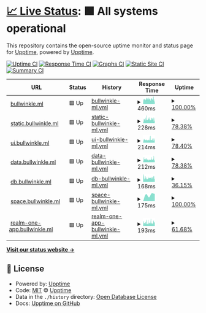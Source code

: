# [📈 Live Status](https://monitor.bullwinkle.ml): <!--live status--> **🟩 All systems operational**

This repository contains the open-source uptime monitor and status page for [Upptime](https://upptime.js.org), powered by [Upptime](https://github.com/upptime/upptime).

[![Uptime CI](https://github.com/bullwinkle-org/monitor-uptime/workflows/Uptime%20CI/badge.svg)](https://github.com/upptime/upptime/actions?query=workflow%3A%22Uptime+CI%22)
[![Response Time CI](https://github.com/bullwinkle-org/monitor-uptime/workflows/Response%20Time%20CI/badge.svg)](https://github.com/upptime/upptime/actions?query=workflow%3A%22Response+Time+CI%22)
[![Graphs CI](https://github.com/bullwinkle-org/monitor-uptime/workflows/Graphs%20CI/badge.svg)](https://github.com/upptime/upptime/actions?query=workflow%3A%22Graphs+CI%22)
[![Static Site CI](https://github.com/bullwinkle-org/monitor-uptime/workflows/Static%20Site%20CI/badge.svg)](https://github.com/upptime/upptime/actions?query=workflow%3A%22Static+Site+CI%22)
[![Summary CI](https://github.com/bullwinkle-org/monitor-uptime/workflows/Summary%20CI/badge.svg)](https://github.com/upptime/upptime/actions?query=workflow%3A%22Summary+CI%22)

<!--start: status pages-->
<!-- This summary is generated by Upptime (https://github.com/upptime/upptime) -->
<!-- Do not edit this manually, your changes will be overwritten -->
<!-- prettier-ignore -->
| URL | Status | History | Response Time | Uptime |
| --- | ------ | ------- | ------------- | ------ |
| <img alt="" src="https://favicons.githubusercontent.com/bullwinkle.ml" height="13"> [bullwinkle.ml](https://bullwinkle.ml) | 🟩 Up | [bullwinkle-ml.yml](https://github.com/bullwinkle-org/monitor-uptime/commits/HEAD/history/bullwinkle-ml.yml) | <details><summary><img alt="Response time graph" src="./graphs/bullwinkle-ml/response-time-week.png" height="20"> 460ms</summary><br><a href="https://monitor.bullwinkle.ml/history/bullwinkle-ml"><img alt="Response time 460" src="https://img.shields.io/endpoint?url=https%3A%2F%2Fraw.githubusercontent.com%2Fbullwinkle-org%2Fmonitor-uptime%2FHEAD%2Fapi%2Fbullwinkle-ml%2Fresponse-time.json"></a><br><a href="https://monitor.bullwinkle.ml/history/bullwinkle-ml"><img alt="24-hour response time 254" src="https://img.shields.io/endpoint?url=https%3A%2F%2Fraw.githubusercontent.com%2Fbullwinkle-org%2Fmonitor-uptime%2FHEAD%2Fapi%2Fbullwinkle-ml%2Fresponse-time-day.json"></a><br><a href="https://monitor.bullwinkle.ml/history/bullwinkle-ml"><img alt="7-day response time 460" src="https://img.shields.io/endpoint?url=https%3A%2F%2Fraw.githubusercontent.com%2Fbullwinkle-org%2Fmonitor-uptime%2FHEAD%2Fapi%2Fbullwinkle-ml%2Fresponse-time-week.json"></a><br><a href="https://monitor.bullwinkle.ml/history/bullwinkle-ml"><img alt="30-day response time 460" src="https://img.shields.io/endpoint?url=https%3A%2F%2Fraw.githubusercontent.com%2Fbullwinkle-org%2Fmonitor-uptime%2FHEAD%2Fapi%2Fbullwinkle-ml%2Fresponse-time-month.json"></a><br><a href="https://monitor.bullwinkle.ml/history/bullwinkle-ml"><img alt="1-year response time 460" src="https://img.shields.io/endpoint?url=https%3A%2F%2Fraw.githubusercontent.com%2Fbullwinkle-org%2Fmonitor-uptime%2FHEAD%2Fapi%2Fbullwinkle-ml%2Fresponse-time-year.json"></a></details> | <details><summary><a href="https://monitor.bullwinkle.ml/history/bullwinkle-ml">100.00%</a></summary><a href="https://monitor.bullwinkle.ml/history/bullwinkle-ml"><img alt="All-time uptime 100.00%" src="https://img.shields.io/endpoint?url=https%3A%2F%2Fraw.githubusercontent.com%2Fbullwinkle-org%2Fmonitor-uptime%2FHEAD%2Fapi%2Fbullwinkle-ml%2Fuptime.json"></a><br><a href="https://monitor.bullwinkle.ml/history/bullwinkle-ml"><img alt="24-hour uptime 100.00%" src="https://img.shields.io/endpoint?url=https%3A%2F%2Fraw.githubusercontent.com%2Fbullwinkle-org%2Fmonitor-uptime%2FHEAD%2Fapi%2Fbullwinkle-ml%2Fuptime-day.json"></a><br><a href="https://monitor.bullwinkle.ml/history/bullwinkle-ml"><img alt="7-day uptime 100.00%" src="https://img.shields.io/endpoint?url=https%3A%2F%2Fraw.githubusercontent.com%2Fbullwinkle-org%2Fmonitor-uptime%2FHEAD%2Fapi%2Fbullwinkle-ml%2Fuptime-week.json"></a><br><a href="https://monitor.bullwinkle.ml/history/bullwinkle-ml"><img alt="30-day uptime 100.00%" src="https://img.shields.io/endpoint?url=https%3A%2F%2Fraw.githubusercontent.com%2Fbullwinkle-org%2Fmonitor-uptime%2FHEAD%2Fapi%2Fbullwinkle-ml%2Fuptime-month.json"></a><br><a href="https://monitor.bullwinkle.ml/history/bullwinkle-ml"><img alt="1-year uptime 100.00%" src="https://img.shields.io/endpoint?url=https%3A%2F%2Fraw.githubusercontent.com%2Fbullwinkle-org%2Fmonitor-uptime%2FHEAD%2Fapi%2Fbullwinkle-ml%2Fuptime-year.json"></a></details>
| <img alt="" src="https://favicons.githubusercontent.com/static.bullwinkle.ml" height="13"> [static.bullwinkle.ml](https://static.bullwinkle.ml) | 🟩 Up | [static-bullwinkle-ml.yml](https://github.com/bullwinkle-org/monitor-uptime/commits/HEAD/history/static-bullwinkle-ml.yml) | <details><summary><img alt="Response time graph" src="./graphs/static-bullwinkle-ml/response-time-week.png" height="20"> 228ms</summary><br><a href="https://monitor.bullwinkle.ml/history/static-bullwinkle-ml"><img alt="Response time 228" src="https://img.shields.io/endpoint?url=https%3A%2F%2Fraw.githubusercontent.com%2Fbullwinkle-org%2Fmonitor-uptime%2FHEAD%2Fapi%2Fstatic-bullwinkle-ml%2Fresponse-time.json"></a><br><a href="https://monitor.bullwinkle.ml/history/static-bullwinkle-ml"><img alt="24-hour response time 228" src="https://img.shields.io/endpoint?url=https%3A%2F%2Fraw.githubusercontent.com%2Fbullwinkle-org%2Fmonitor-uptime%2FHEAD%2Fapi%2Fstatic-bullwinkle-ml%2Fresponse-time-day.json"></a><br><a href="https://monitor.bullwinkle.ml/history/static-bullwinkle-ml"><img alt="7-day response time 228" src="https://img.shields.io/endpoint?url=https%3A%2F%2Fraw.githubusercontent.com%2Fbullwinkle-org%2Fmonitor-uptime%2FHEAD%2Fapi%2Fstatic-bullwinkle-ml%2Fresponse-time-week.json"></a><br><a href="https://monitor.bullwinkle.ml/history/static-bullwinkle-ml"><img alt="30-day response time 228" src="https://img.shields.io/endpoint?url=https%3A%2F%2Fraw.githubusercontent.com%2Fbullwinkle-org%2Fmonitor-uptime%2FHEAD%2Fapi%2Fstatic-bullwinkle-ml%2Fresponse-time-month.json"></a><br><a href="https://monitor.bullwinkle.ml/history/static-bullwinkle-ml"><img alt="1-year response time 228" src="https://img.shields.io/endpoint?url=https%3A%2F%2Fraw.githubusercontent.com%2Fbullwinkle-org%2Fmonitor-uptime%2FHEAD%2Fapi%2Fstatic-bullwinkle-ml%2Fresponse-time-year.json"></a></details> | <details><summary><a href="https://monitor.bullwinkle.ml/history/static-bullwinkle-ml">78.38%</a></summary><a href="https://monitor.bullwinkle.ml/history/static-bullwinkle-ml"><img alt="All-time uptime 78.38%" src="https://img.shields.io/endpoint?url=https%3A%2F%2Fraw.githubusercontent.com%2Fbullwinkle-org%2Fmonitor-uptime%2FHEAD%2Fapi%2Fstatic-bullwinkle-ml%2Fuptime.json"></a><br><a href="https://monitor.bullwinkle.ml/history/static-bullwinkle-ml"><img alt="24-hour uptime 24.49%" src="https://img.shields.io/endpoint?url=https%3A%2F%2Fraw.githubusercontent.com%2Fbullwinkle-org%2Fmonitor-uptime%2FHEAD%2Fapi%2Fstatic-bullwinkle-ml%2Fuptime-day.json"></a><br><a href="https://monitor.bullwinkle.ml/history/static-bullwinkle-ml"><img alt="7-day uptime 78.38%" src="https://img.shields.io/endpoint?url=https%3A%2F%2Fraw.githubusercontent.com%2Fbullwinkle-org%2Fmonitor-uptime%2FHEAD%2Fapi%2Fstatic-bullwinkle-ml%2Fuptime-week.json"></a><br><a href="https://monitor.bullwinkle.ml/history/static-bullwinkle-ml"><img alt="30-day uptime 78.38%" src="https://img.shields.io/endpoint?url=https%3A%2F%2Fraw.githubusercontent.com%2Fbullwinkle-org%2Fmonitor-uptime%2FHEAD%2Fapi%2Fstatic-bullwinkle-ml%2Fuptime-month.json"></a><br><a href="https://monitor.bullwinkle.ml/history/static-bullwinkle-ml"><img alt="1-year uptime 78.38%" src="https://img.shields.io/endpoint?url=https%3A%2F%2Fraw.githubusercontent.com%2Fbullwinkle-org%2Fmonitor-uptime%2FHEAD%2Fapi%2Fstatic-bullwinkle-ml%2Fuptime-year.json"></a></details>
| <img alt="" src="https://favicons.githubusercontent.com/ui.bullwinkle.ml" height="13"> [ui.bullwinkle.ml](https://ui.bullwinkle.ml) | 🟩 Up | [ui-bullwinkle-ml.yml](https://github.com/bullwinkle-org/monitor-uptime/commits/HEAD/history/ui-bullwinkle-ml.yml) | <details><summary><img alt="Response time graph" src="./graphs/ui-bullwinkle-ml/response-time-week.png" height="20"> 214ms</summary><br><a href="https://monitor.bullwinkle.ml/history/ui-bullwinkle-ml"><img alt="Response time 214" src="https://img.shields.io/endpoint?url=https%3A%2F%2Fraw.githubusercontent.com%2Fbullwinkle-org%2Fmonitor-uptime%2FHEAD%2Fapi%2Fui-bullwinkle-ml%2Fresponse-time.json"></a><br><a href="https://monitor.bullwinkle.ml/history/ui-bullwinkle-ml"><img alt="24-hour response time 209" src="https://img.shields.io/endpoint?url=https%3A%2F%2Fraw.githubusercontent.com%2Fbullwinkle-org%2Fmonitor-uptime%2FHEAD%2Fapi%2Fui-bullwinkle-ml%2Fresponse-time-day.json"></a><br><a href="https://monitor.bullwinkle.ml/history/ui-bullwinkle-ml"><img alt="7-day response time 214" src="https://img.shields.io/endpoint?url=https%3A%2F%2Fraw.githubusercontent.com%2Fbullwinkle-org%2Fmonitor-uptime%2FHEAD%2Fapi%2Fui-bullwinkle-ml%2Fresponse-time-week.json"></a><br><a href="https://monitor.bullwinkle.ml/history/ui-bullwinkle-ml"><img alt="30-day response time 214" src="https://img.shields.io/endpoint?url=https%3A%2F%2Fraw.githubusercontent.com%2Fbullwinkle-org%2Fmonitor-uptime%2FHEAD%2Fapi%2Fui-bullwinkle-ml%2Fresponse-time-month.json"></a><br><a href="https://monitor.bullwinkle.ml/history/ui-bullwinkle-ml"><img alt="1-year response time 214" src="https://img.shields.io/endpoint?url=https%3A%2F%2Fraw.githubusercontent.com%2Fbullwinkle-org%2Fmonitor-uptime%2FHEAD%2Fapi%2Fui-bullwinkle-ml%2Fresponse-time-year.json"></a></details> | <details><summary><a href="https://monitor.bullwinkle.ml/history/ui-bullwinkle-ml">78.40%</a></summary><a href="https://monitor.bullwinkle.ml/history/ui-bullwinkle-ml"><img alt="All-time uptime 78.40%" src="https://img.shields.io/endpoint?url=https%3A%2F%2Fraw.githubusercontent.com%2Fbullwinkle-org%2Fmonitor-uptime%2FHEAD%2Fapi%2Fui-bullwinkle-ml%2Fuptime.json"></a><br><a href="https://monitor.bullwinkle.ml/history/ui-bullwinkle-ml"><img alt="24-hour uptime 24.49%" src="https://img.shields.io/endpoint?url=https%3A%2F%2Fraw.githubusercontent.com%2Fbullwinkle-org%2Fmonitor-uptime%2FHEAD%2Fapi%2Fui-bullwinkle-ml%2Fuptime-day.json"></a><br><a href="https://monitor.bullwinkle.ml/history/ui-bullwinkle-ml"><img alt="7-day uptime 78.40%" src="https://img.shields.io/endpoint?url=https%3A%2F%2Fraw.githubusercontent.com%2Fbullwinkle-org%2Fmonitor-uptime%2FHEAD%2Fapi%2Fui-bullwinkle-ml%2Fuptime-week.json"></a><br><a href="https://monitor.bullwinkle.ml/history/ui-bullwinkle-ml"><img alt="30-day uptime 78.40%" src="https://img.shields.io/endpoint?url=https%3A%2F%2Fraw.githubusercontent.com%2Fbullwinkle-org%2Fmonitor-uptime%2FHEAD%2Fapi%2Fui-bullwinkle-ml%2Fuptime-month.json"></a><br><a href="https://monitor.bullwinkle.ml/history/ui-bullwinkle-ml"><img alt="1-year uptime 78.40%" src="https://img.shields.io/endpoint?url=https%3A%2F%2Fraw.githubusercontent.com%2Fbullwinkle-org%2Fmonitor-uptime%2FHEAD%2Fapi%2Fui-bullwinkle-ml%2Fuptime-year.json"></a></details>
| <img alt="" src="https://favicons.githubusercontent.com/data.bullwinkle.ml" height="13"> [data.bullwinkle.ml](https://data.bullwinkle.ml) | 🟩 Up | [data-bullwinkle-ml.yml](https://github.com/bullwinkle-org/monitor-uptime/commits/HEAD/history/data-bullwinkle-ml.yml) | <details><summary><img alt="Response time graph" src="./graphs/data-bullwinkle-ml/response-time-week.png" height="20"> 212ms</summary><br><a href="https://monitor.bullwinkle.ml/history/data-bullwinkle-ml"><img alt="Response time 212" src="https://img.shields.io/endpoint?url=https%3A%2F%2Fraw.githubusercontent.com%2Fbullwinkle-org%2Fmonitor-uptime%2FHEAD%2Fapi%2Fdata-bullwinkle-ml%2Fresponse-time.json"></a><br><a href="https://monitor.bullwinkle.ml/history/data-bullwinkle-ml"><img alt="24-hour response time 230" src="https://img.shields.io/endpoint?url=https%3A%2F%2Fraw.githubusercontent.com%2Fbullwinkle-org%2Fmonitor-uptime%2FHEAD%2Fapi%2Fdata-bullwinkle-ml%2Fresponse-time-day.json"></a><br><a href="https://monitor.bullwinkle.ml/history/data-bullwinkle-ml"><img alt="7-day response time 212" src="https://img.shields.io/endpoint?url=https%3A%2F%2Fraw.githubusercontent.com%2Fbullwinkle-org%2Fmonitor-uptime%2FHEAD%2Fapi%2Fdata-bullwinkle-ml%2Fresponse-time-week.json"></a><br><a href="https://monitor.bullwinkle.ml/history/data-bullwinkle-ml"><img alt="30-day response time 212" src="https://img.shields.io/endpoint?url=https%3A%2F%2Fraw.githubusercontent.com%2Fbullwinkle-org%2Fmonitor-uptime%2FHEAD%2Fapi%2Fdata-bullwinkle-ml%2Fresponse-time-month.json"></a><br><a href="https://monitor.bullwinkle.ml/history/data-bullwinkle-ml"><img alt="1-year response time 212" src="https://img.shields.io/endpoint?url=https%3A%2F%2Fraw.githubusercontent.com%2Fbullwinkle-org%2Fmonitor-uptime%2FHEAD%2Fapi%2Fdata-bullwinkle-ml%2Fresponse-time-year.json"></a></details> | <details><summary><a href="https://monitor.bullwinkle.ml/history/data-bullwinkle-ml">78.38%</a></summary><a href="https://monitor.bullwinkle.ml/history/data-bullwinkle-ml"><img alt="All-time uptime 78.38%" src="https://img.shields.io/endpoint?url=https%3A%2F%2Fraw.githubusercontent.com%2Fbullwinkle-org%2Fmonitor-uptime%2FHEAD%2Fapi%2Fdata-bullwinkle-ml%2Fuptime.json"></a><br><a href="https://monitor.bullwinkle.ml/history/data-bullwinkle-ml"><img alt="24-hour uptime 24.49%" src="https://img.shields.io/endpoint?url=https%3A%2F%2Fraw.githubusercontent.com%2Fbullwinkle-org%2Fmonitor-uptime%2FHEAD%2Fapi%2Fdata-bullwinkle-ml%2Fuptime-day.json"></a><br><a href="https://monitor.bullwinkle.ml/history/data-bullwinkle-ml"><img alt="7-day uptime 78.38%" src="https://img.shields.io/endpoint?url=https%3A%2F%2Fraw.githubusercontent.com%2Fbullwinkle-org%2Fmonitor-uptime%2FHEAD%2Fapi%2Fdata-bullwinkle-ml%2Fuptime-week.json"></a><br><a href="https://monitor.bullwinkle.ml/history/data-bullwinkle-ml"><img alt="30-day uptime 78.38%" src="https://img.shields.io/endpoint?url=https%3A%2F%2Fraw.githubusercontent.com%2Fbullwinkle-org%2Fmonitor-uptime%2FHEAD%2Fapi%2Fdata-bullwinkle-ml%2Fuptime-month.json"></a><br><a href="https://monitor.bullwinkle.ml/history/data-bullwinkle-ml"><img alt="1-year uptime 78.38%" src="https://img.shields.io/endpoint?url=https%3A%2F%2Fraw.githubusercontent.com%2Fbullwinkle-org%2Fmonitor-uptime%2FHEAD%2Fapi%2Fdata-bullwinkle-ml%2Fuptime-year.json"></a></details>
| <img alt="" src="https://favicons.githubusercontent.com/db.bullwinkle.ml" height="13"> [db.bullwinkle.ml](https://db.bullwinkle.ml) | 🟩 Up | [db-bullwinkle-ml.yml](https://github.com/bullwinkle-org/monitor-uptime/commits/HEAD/history/db-bullwinkle-ml.yml) | <details><summary><img alt="Response time graph" src="./graphs/db-bullwinkle-ml/response-time-week.png" height="20"> 168ms</summary><br><a href="https://monitor.bullwinkle.ml/history/db-bullwinkle-ml"><img alt="Response time 168" src="https://img.shields.io/endpoint?url=https%3A%2F%2Fraw.githubusercontent.com%2Fbullwinkle-org%2Fmonitor-uptime%2FHEAD%2Fapi%2Fdb-bullwinkle-ml%2Fresponse-time.json"></a><br><a href="https://monitor.bullwinkle.ml/history/db-bullwinkle-ml"><img alt="24-hour response time 196" src="https://img.shields.io/endpoint?url=https%3A%2F%2Fraw.githubusercontent.com%2Fbullwinkle-org%2Fmonitor-uptime%2FHEAD%2Fapi%2Fdb-bullwinkle-ml%2Fresponse-time-day.json"></a><br><a href="https://monitor.bullwinkle.ml/history/db-bullwinkle-ml"><img alt="7-day response time 168" src="https://img.shields.io/endpoint?url=https%3A%2F%2Fraw.githubusercontent.com%2Fbullwinkle-org%2Fmonitor-uptime%2FHEAD%2Fapi%2Fdb-bullwinkle-ml%2Fresponse-time-week.json"></a><br><a href="https://monitor.bullwinkle.ml/history/db-bullwinkle-ml"><img alt="30-day response time 168" src="https://img.shields.io/endpoint?url=https%3A%2F%2Fraw.githubusercontent.com%2Fbullwinkle-org%2Fmonitor-uptime%2FHEAD%2Fapi%2Fdb-bullwinkle-ml%2Fresponse-time-month.json"></a><br><a href="https://monitor.bullwinkle.ml/history/db-bullwinkle-ml"><img alt="1-year response time 168" src="https://img.shields.io/endpoint?url=https%3A%2F%2Fraw.githubusercontent.com%2Fbullwinkle-org%2Fmonitor-uptime%2FHEAD%2Fapi%2Fdb-bullwinkle-ml%2Fresponse-time-year.json"></a></details> | <details><summary><a href="https://monitor.bullwinkle.ml/history/db-bullwinkle-ml">36.15%</a></summary><a href="https://monitor.bullwinkle.ml/history/db-bullwinkle-ml"><img alt="All-time uptime 36.15%" src="https://img.shields.io/endpoint?url=https%3A%2F%2Fraw.githubusercontent.com%2Fbullwinkle-org%2Fmonitor-uptime%2FHEAD%2Fapi%2Fdb-bullwinkle-ml%2Fuptime.json"></a><br><a href="https://monitor.bullwinkle.ml/history/db-bullwinkle-ml"><img alt="24-hour uptime 24.50%" src="https://img.shields.io/endpoint?url=https%3A%2F%2Fraw.githubusercontent.com%2Fbullwinkle-org%2Fmonitor-uptime%2FHEAD%2Fapi%2Fdb-bullwinkle-ml%2Fuptime-day.json"></a><br><a href="https://monitor.bullwinkle.ml/history/db-bullwinkle-ml"><img alt="7-day uptime 36.15%" src="https://img.shields.io/endpoint?url=https%3A%2F%2Fraw.githubusercontent.com%2Fbullwinkle-org%2Fmonitor-uptime%2FHEAD%2Fapi%2Fdb-bullwinkle-ml%2Fuptime-week.json"></a><br><a href="https://monitor.bullwinkle.ml/history/db-bullwinkle-ml"><img alt="30-day uptime 36.15%" src="https://img.shields.io/endpoint?url=https%3A%2F%2Fraw.githubusercontent.com%2Fbullwinkle-org%2Fmonitor-uptime%2FHEAD%2Fapi%2Fdb-bullwinkle-ml%2Fuptime-month.json"></a><br><a href="https://monitor.bullwinkle.ml/history/db-bullwinkle-ml"><img alt="1-year uptime 36.15%" src="https://img.shields.io/endpoint?url=https%3A%2F%2Fraw.githubusercontent.com%2Fbullwinkle-org%2Fmonitor-uptime%2FHEAD%2Fapi%2Fdb-bullwinkle-ml%2Fuptime-year.json"></a></details>
| <img alt="" src="https://favicons.githubusercontent.com/space.bullwinkle.ml" height="13"> [space.bullwinkle.ml](https://space.bullwinkle.ml) | 🟩 Up | [space-bullwinkle-ml.yml](https://github.com/bullwinkle-org/monitor-uptime/commits/HEAD/history/space-bullwinkle-ml.yml) | <details><summary><img alt="Response time graph" src="./graphs/space-bullwinkle-ml/response-time-week.png" height="20"> 175ms</summary><br><a href="https://monitor.bullwinkle.ml/history/space-bullwinkle-ml"><img alt="Response time 175" src="https://img.shields.io/endpoint?url=https%3A%2F%2Fraw.githubusercontent.com%2Fbullwinkle-org%2Fmonitor-uptime%2FHEAD%2Fapi%2Fspace-bullwinkle-ml%2Fresponse-time.json"></a><br><a href="https://monitor.bullwinkle.ml/history/space-bullwinkle-ml"><img alt="24-hour response time 175" src="https://img.shields.io/endpoint?url=https%3A%2F%2Fraw.githubusercontent.com%2Fbullwinkle-org%2Fmonitor-uptime%2FHEAD%2Fapi%2Fspace-bullwinkle-ml%2Fresponse-time-day.json"></a><br><a href="https://monitor.bullwinkle.ml/history/space-bullwinkle-ml"><img alt="7-day response time 175" src="https://img.shields.io/endpoint?url=https%3A%2F%2Fraw.githubusercontent.com%2Fbullwinkle-org%2Fmonitor-uptime%2FHEAD%2Fapi%2Fspace-bullwinkle-ml%2Fresponse-time-week.json"></a><br><a href="https://monitor.bullwinkle.ml/history/space-bullwinkle-ml"><img alt="30-day response time 175" src="https://img.shields.io/endpoint?url=https%3A%2F%2Fraw.githubusercontent.com%2Fbullwinkle-org%2Fmonitor-uptime%2FHEAD%2Fapi%2Fspace-bullwinkle-ml%2Fresponse-time-month.json"></a><br><a href="https://monitor.bullwinkle.ml/history/space-bullwinkle-ml"><img alt="1-year response time 175" src="https://img.shields.io/endpoint?url=https%3A%2F%2Fraw.githubusercontent.com%2Fbullwinkle-org%2Fmonitor-uptime%2FHEAD%2Fapi%2Fspace-bullwinkle-ml%2Fresponse-time-year.json"></a></details> | <details><summary><a href="https://monitor.bullwinkle.ml/history/space-bullwinkle-ml">100.00%</a></summary><a href="https://monitor.bullwinkle.ml/history/space-bullwinkle-ml"><img alt="All-time uptime 100.00%" src="https://img.shields.io/endpoint?url=https%3A%2F%2Fraw.githubusercontent.com%2Fbullwinkle-org%2Fmonitor-uptime%2FHEAD%2Fapi%2Fspace-bullwinkle-ml%2Fuptime.json"></a><br><a href="https://monitor.bullwinkle.ml/history/space-bullwinkle-ml"><img alt="24-hour uptime 100.00%" src="https://img.shields.io/endpoint?url=https%3A%2F%2Fraw.githubusercontent.com%2Fbullwinkle-org%2Fmonitor-uptime%2FHEAD%2Fapi%2Fspace-bullwinkle-ml%2Fuptime-day.json"></a><br><a href="https://monitor.bullwinkle.ml/history/space-bullwinkle-ml"><img alt="7-day uptime 100.00%" src="https://img.shields.io/endpoint?url=https%3A%2F%2Fraw.githubusercontent.com%2Fbullwinkle-org%2Fmonitor-uptime%2FHEAD%2Fapi%2Fspace-bullwinkle-ml%2Fuptime-week.json"></a><br><a href="https://monitor.bullwinkle.ml/history/space-bullwinkle-ml"><img alt="30-day uptime 100.00%" src="https://img.shields.io/endpoint?url=https%3A%2F%2Fraw.githubusercontent.com%2Fbullwinkle-org%2Fmonitor-uptime%2FHEAD%2Fapi%2Fspace-bullwinkle-ml%2Fuptime-month.json"></a><br><a href="https://monitor.bullwinkle.ml/history/space-bullwinkle-ml"><img alt="1-year uptime 100.00%" src="https://img.shields.io/endpoint?url=https%3A%2F%2Fraw.githubusercontent.com%2Fbullwinkle-org%2Fmonitor-uptime%2FHEAD%2Fapi%2Fspace-bullwinkle-ml%2Fuptime-year.json"></a></details>
| <img alt="" src="https://favicons.githubusercontent.com/realm-one-app.bullwinkle.ml" height="13"> [realm-one-app.bullwinkle.ml](https://realm-one-app.bullwinkle.ml) | 🟩 Up | [realm-one-app-bullwinkle-ml.yml](https://github.com/bullwinkle-org/monitor-uptime/commits/HEAD/history/realm-one-app-bullwinkle-ml.yml) | <details><summary><img alt="Response time graph" src="./graphs/realm-one-app-bullwinkle-ml/response-time-week.png" height="20"> 193ms</summary><br><a href="https://monitor.bullwinkle.ml/history/realm-one-app-bullwinkle-ml"><img alt="Response time 193" src="https://img.shields.io/endpoint?url=https%3A%2F%2Fraw.githubusercontent.com%2Fbullwinkle-org%2Fmonitor-uptime%2FHEAD%2Fapi%2Frealm-one-app-bullwinkle-ml%2Fresponse-time.json"></a><br><a href="https://monitor.bullwinkle.ml/history/realm-one-app-bullwinkle-ml"><img alt="24-hour response time 150" src="https://img.shields.io/endpoint?url=https%3A%2F%2Fraw.githubusercontent.com%2Fbullwinkle-org%2Fmonitor-uptime%2FHEAD%2Fapi%2Frealm-one-app-bullwinkle-ml%2Fresponse-time-day.json"></a><br><a href="https://monitor.bullwinkle.ml/history/realm-one-app-bullwinkle-ml"><img alt="7-day response time 193" src="https://img.shields.io/endpoint?url=https%3A%2F%2Fraw.githubusercontent.com%2Fbullwinkle-org%2Fmonitor-uptime%2FHEAD%2Fapi%2Frealm-one-app-bullwinkle-ml%2Fresponse-time-week.json"></a><br><a href="https://monitor.bullwinkle.ml/history/realm-one-app-bullwinkle-ml"><img alt="30-day response time 193" src="https://img.shields.io/endpoint?url=https%3A%2F%2Fraw.githubusercontent.com%2Fbullwinkle-org%2Fmonitor-uptime%2FHEAD%2Fapi%2Frealm-one-app-bullwinkle-ml%2Fresponse-time-month.json"></a><br><a href="https://monitor.bullwinkle.ml/history/realm-one-app-bullwinkle-ml"><img alt="1-year response time 193" src="https://img.shields.io/endpoint?url=https%3A%2F%2Fraw.githubusercontent.com%2Fbullwinkle-org%2Fmonitor-uptime%2FHEAD%2Fapi%2Frealm-one-app-bullwinkle-ml%2Fresponse-time-year.json"></a></details> | <details><summary><a href="https://monitor.bullwinkle.ml/history/realm-one-app-bullwinkle-ml">61.68%</a></summary><a href="https://monitor.bullwinkle.ml/history/realm-one-app-bullwinkle-ml"><img alt="All-time uptime 61.68%" src="https://img.shields.io/endpoint?url=https%3A%2F%2Fraw.githubusercontent.com%2Fbullwinkle-org%2Fmonitor-uptime%2FHEAD%2Fapi%2Frealm-one-app-bullwinkle-ml%2Fuptime.json"></a><br><a href="https://monitor.bullwinkle.ml/history/realm-one-app-bullwinkle-ml"><img alt="24-hour uptime 22.66%" src="https://img.shields.io/endpoint?url=https%3A%2F%2Fraw.githubusercontent.com%2Fbullwinkle-org%2Fmonitor-uptime%2FHEAD%2Fapi%2Frealm-one-app-bullwinkle-ml%2Fuptime-day.json"></a><br><a href="https://monitor.bullwinkle.ml/history/realm-one-app-bullwinkle-ml"><img alt="7-day uptime 61.68%" src="https://img.shields.io/endpoint?url=https%3A%2F%2Fraw.githubusercontent.com%2Fbullwinkle-org%2Fmonitor-uptime%2FHEAD%2Fapi%2Frealm-one-app-bullwinkle-ml%2Fuptime-week.json"></a><br><a href="https://monitor.bullwinkle.ml/history/realm-one-app-bullwinkle-ml"><img alt="30-day uptime 61.68%" src="https://img.shields.io/endpoint?url=https%3A%2F%2Fraw.githubusercontent.com%2Fbullwinkle-org%2Fmonitor-uptime%2FHEAD%2Fapi%2Frealm-one-app-bullwinkle-ml%2Fuptime-month.json"></a><br><a href="https://monitor.bullwinkle.ml/history/realm-one-app-bullwinkle-ml"><img alt="1-year uptime 61.68%" src="https://img.shields.io/endpoint?url=https%3A%2F%2Fraw.githubusercontent.com%2Fbullwinkle-org%2Fmonitor-uptime%2FHEAD%2Fapi%2Frealm-one-app-bullwinkle-ml%2Fuptime-year.json"></a></details>

<!--end: status pages-->

[**Visit our status website →**](https://monitor.bullwinkle.ml)

## 📄 License

- Powered by: [Upptime](https://github.com/upptime/upptime)
- Code: [MIT](./LICENSE) © [Upptime](https://upptime.js.org)
- Data in the `./history` directory: [Open Database License](https://opendatacommons.org/licenses/odbl/1-0/)
- Docs: [Upptime on GitHub](https://upptime.js.org/docs/)
